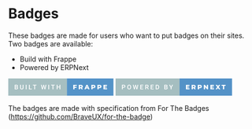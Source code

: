 # Badges

These badges are made for users who want to put badges on their sites.
Two badges are available:
- Build with Frappe
- Powered by ERPNext

<img src="https://github.com/ryuliantoro/badges/blob/master/badges/build-with-frappe.svg" height="35">

<img src="https://github.com/ryuliantoro/badges/blob/master/badges/powered-by-erpnext.svg" height="35">

The badges are made with specification from For The Badges (https://github.com/BraveUX/for-the-badge)
